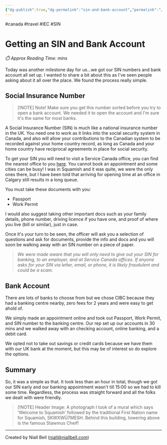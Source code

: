 ```yaml
---
{"dg-publish":true,"dg-permalink":"sin-and-bank-account","permalink":"/sin-and-bank-account/","title":"Getting an SIN and Bank Account","hide":true,"tags":["canada","travel","IEC","SIN"],"noteIcon":"1","created":"2025-01-20T19:00:26.423-08:00","updated":"2025-01-20T19:15:21.437-08:00"}
---
```


#canada #travel #IEC #SIN
# Getting an SIN and Bank Account
<p id="reading-time" style="font-style: italic;">⏱️ Approx Reading Time:  <span id="inserted-text"></span> mins</p>
Today was another milestone day for us...we got our SIN numbers and bank account all set up. I wanted to share a bit about this as I've seen people asking about it all over the place. We found the process really simple.

## Social Insurance Number

>[!NOTE] Note!
>Make sure you get this number sorted before you try to open a bank account. We needed it to open the account and I'm sure it's the same for most banks.

A Social Insurance Number (SIN) is much like a national insurance number in the UK. You need one to work as it links into the social security system in Canada, and also will allow your contributions to the Canadian system to be recorded against your home country record, as long as Canada and your home country have reciprocal agreements in place for social security.

To get your SIN you will need to visit a Service Canada office, you can find the nearest office to you [here](https://offices.service.canada.ca/en). You cannot book an appointment and some cities can be busy! I was in Squamish and it was quite, we were the only ones there, but I have been told that arriving for opening time at an office in Calgary still results in a long queue.

You must take these documents with you:

- Passport
- Work Permit

I would also suggest taking other important docs such as your family details, phone number, driving licence if you have one, and proof of where you live (bill or similar), just in case.

Once it's your turn to be seen, the officer will ask you a selection of questions and ask for documents, provide the info and docs and you will soon be walking away with an SIN number on a piece of paper.

>*We were made aware that you will only need to give out your SIN for banking, to an employer, and at Service Canada offices. If anyone asks for your SIN via letter, email, or phone, it is likely fraudulent and could be a scam.*

## Bank Account

There are lots of banks to choose from but we chose CIBC because they had a banking centre nearby, zero fees for 2 years and were easy to get ahold of.

We simply made an appointment online and took out Passport, Work Permit, and SIN number to the banking centre. Our rep set up our accounts in 30 mins and we walked away with an checking account, online banking, and a debit card.

We opted not to take out savings or credit cards because we have them with our UK bank at the moment, but this may be of interest so do explore the options.

## Summary

So, it was a simple as that. It took less than an hour in total, though we got our SIN early and our banking appointment wasn't till 15:00 so we had to kill some time. Regardless, the process was straight forward and all the folks we dealt with were friendly.


>[!NOTE] Header Image: 
>A photograph I took of a mural which says 'Welcome to Squamish' followed by the traditional First Nation name for Squamish, SKWXWÜ7MESH. Behind this building, towering above is the famous Stawmus Cheif!

---
Created by Niall Bell (niall@niallbell.com)

